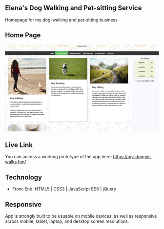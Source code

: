 ## Elena's Dog Walking and Pet-sitting Service
Homepage for my dog-walking and pet-sitting business 

## Home Page
![](https://github.com/ElenaG518/doggie-walks/blob/master/images/cropped/homepage.png)  

## Live Link
You can access a working prototype of the app here: https://my-doggie-walks.fun/

## Technology
* Front-End: HTML5 | CSS3 | JavaScript ES6 | jQuery


## Responsive
App is strongly built to be usuable on mobile devices, as well as responsive across mobile, tablet, laptop, and desktop screen resolutions.

